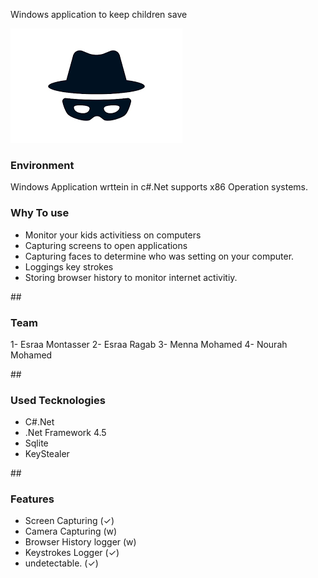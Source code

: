 Windows application to keep children save


<img src='https://raw.githubusercontent.com/5savers/Roglaza/master/roglaza.png' />


<h3>Environment</h3>
Windows Application wrttein in c#.Net supports x86 Operation systems.
<h3> Why To use</h3>

- Monitor your kids activitiess on computers 
- Capturing screens to open applications
- Capturing faces to determine who was setting on your computer.
- Loggings key strokes
- Storing browser history  to monitor internet activitiy.

##<h3>Team</h3>

1- Esraa Montasser
2- Esraa Ragab
3- Menna Mohamed
4- Nourah Mohamed


##<h3>Used Tecknologies </h3>

- C#.Net
- .Net Framework 4.5
- Sqlite
- KeyStealer 

##<h3>Features</h3>

- Screen Capturing 			(✓)
- Camera Capturing  		(w)
- Browser History logger	(w)
- Keystrokes Logger			(✓)
- undetectable.				(✓)



